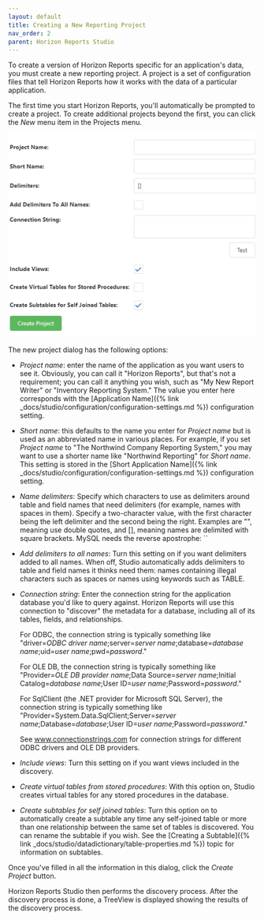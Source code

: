 ```yaml
---
layout: default
title: Creating a New Reporting Project
nav_order: 2
parent: Horizon Reports Studio
---
```


To create a version of Horizon Reports specific for an application's data, you must create a new reporting project. A project is a set of configuration files that tell Horizon Reports how it works with the data of a particular application.

The first time you start Horizon Reports, you'll automatically be prompted to create a project. To create additional projects beyond the first, you can click the *New* menu item in the Projects menu.

![](/assets/images/newproject.png)

The new project dialog has the following options:

* *Project name*: enter the name of the application as you want users to see it. Obviously, you can call it "Horizon Reports", but that's not a requirement; you can call it anything you wish, such as "My New Report Writer" or "Inventory Reporting System." The value you enter here corresponds with the [Application Name]({% link _docs/studio/configuration/configuration-settings.md %}) configuration setting.

* *Short name*: this defaults to the name you enter for *Project name* but is used as an abbreviated name in various places. For example, if you set *Project name* to "The Northwind Company Reporting System," you may want to use a shorter name like "Northwind Reporting" for *Short name*. This setting is stored in the [Short Application Name]({% link _docs/studio/configuration/configuration-settings.md %}) configuration setting.

* *Name delimiters*: Specify which characters to use as delimiters around table and field names that need delimiters (for example, names with spaces in them). Specify a two-character value, with the first character being the left delimiter and the second being the right. Examples are "", meaning use double quotes, and [], meaning names are delimited with square brackets. MySQL needs the reverse apostrophe: ``

* *Add delimiters to all names*: Turn this setting on if you want delimiters added to all names. When off, Studio automatically adds delimiters to table and field names it thinks need them: names containing illegal characters such as spaces or names using keywords such as TABLE. 

* *Connection string*: Enter the connection string for the application database you'd like to query against. Horizon Reports will use this connection to "discover" the metadata for a database, including all of its tables, fields, and relationships. 

    For ODBC, the connection string is typically something like "driver=*ODBC driver name*;server=*server name*;database=*database name*;uid=*user name*;pwd=*password*."

    For OLE DB, the connection string is typically something like "Provider=*OLE DB provider name*;Data Source=*server name*;Initial Catalog=*database name*;User ID=*user name*;Password=*password*."

    For SqlClient (the .NET provider for Microsoft SQL Server), the connection string is typically something like "Provider=System.Data.SqlClient;Server=*server name*;Database=*database*;User ID=*user name*;Password=*password*."

    See <a href="http://www.connectionstrings.com" target="top">www.connectionstrings.com</a> for connection strings for different ODBC drivers and OLE DB providers.


* *Include views*: Turn this setting on if you want views included in the discovery.

* *Create virtual tables from stored procedures*: With this option on, Studio creates virtual tables for any stored procedures in the database. 

* *Create subtables for self joined tables*: Turn this option on to automatically create a subtable any time any self-joined table or more than one relationship between the same set of tables is discovered. You can rename the subtable if you wish. See the [Creating a Subtable]({% link _docs/studio/datadictionary/table-properties.md %}) topic for information on subtables.

Once you've filled in all the information in this dialog, click the *Create Project* button. 

Horizon Reports Studio then performs the discovery process. After the discovery process is done, a TreeView is displayed showing the results of the discovery process. 
